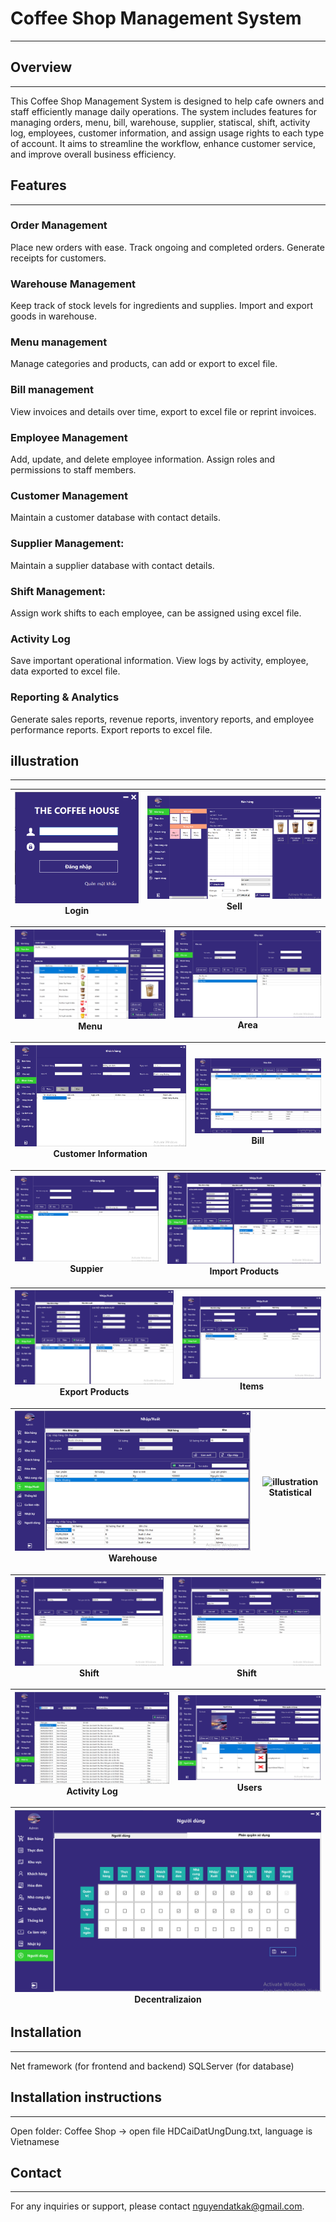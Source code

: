 # Coffee Shop Management System
-----------------------------
## Overview
-----------------------------
This Coffee Shop Management System is designed to help cafe owners and staff efficiently manage daily operations. The system includes features for managing orders, menu, bill, warehouse, supplier, statiscal, shift, activity log, employees, customer information, and assign usage rights to each type of account. It aims to streamline the workflow, enhance customer service, and improve overall business efficiency.

## Features
-----------------------------
### Order Management
Place new orders with ease.
Track ongoing and completed orders.
Generate receipts for customers.

### Warehouse Management
Keep track of stock levels for ingredients and supplies.
Import and export goods in warehouse.

### Menu management
Manage categories and products, can add or export to excel file.

### Bill management
View invoices and details over time, export to excel file or reprint invoices.

### Employee Management
Add, update, and delete employee information.
Assign roles and permissions to staff members.

### Customer Management
Maintain a customer database with contact details.

### Supplier Management:
Maintain a supplier database with contact details.

### Shift Management:
Assign work shifts to each employee, can be assigned using excel file.

### Activity Log
Save important operational information.
View logs by activity, employee, data exported to excel file.

### Reporting & Analytics
Generate sales reports, revenue reports, inventory reports, and employee performance reports.
Export reports to excel file.

## illustration
-----------------------

![illustration](Images/login.png) Login | ![illustration](Images/sell.png) Sell |
|-|-|

![illustration](Images/menu.png) Menu | ![illustration](Images/area.png) Area |
|-|-|

![illustration](Images/customer.png) Customer Information | ![illustration](Images/bill.png) Bill |
|-|-|

![illustration](Images/supplier.png)  Suppier | ![illustration](Images/import.png) Import Products |
|-|-|

![illustration](Images/export.png) Export Products | ![illustration](Images/item.png) Items |
|-|-|

![illustration](Images/warehouse.png) Warehouse | ![illustration](Images/statistical.png) Statistical |
|-|-|

![illustration](Images/shift.png) Shift | ![illustration](Images/shift_111.png) Shift |
|-|-|

![illustration](Images/diary.png) Activity Log | ![illustration](Images/user.png) Users |
|-|-|

![illustration](Images/decentralization.png) Decentralizaion |
|-|

## Installation
-----------------------------
Net framework (for frontend and backend)
SQLServer (for database)

## Installation instructions
-----------------------------
Open folder: Coffee Shop -> open file HDCaiDatUngDung.txt, language is Vietnamese

## Contact
-----------------------------
For any inquiries or support, please contact nguyendatkak@gmail.com.
